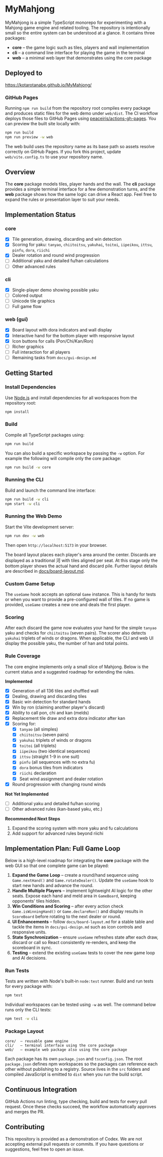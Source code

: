 # MyMahjong

MyMahjong is a simple TypeScript monorepo for experimenting with a Mahjong game engine and related tooling.  The repository is intentionally small so the entire system can be understood at a glance.  It contains three packages:

- **core** – the game logic such as tiles, players and wall implementation
- **cli** – a command line interface for playing the game in the terminal
- **web** – a minimal web layer that demonstrates using the core package

## Deployed to

https://kotarotanabe.github.io/MyMahjong/

### GitHub Pages

Running `npm run build` from the repository root compiles every package and
produces static files for the web demo under `web/dist`. The CI workflow deploys
those files to GitHub Pages using
[peaceiris/actions-gh-pages](https://github.com/peaceiris/actions-gh-pages).
You can preview the built site locally with:

```bash
npm run build
npm run preview -w web
```

The web build uses the repository name as its base path so assets resolve
correctly on GitHub Pages. If you fork this project, update `web/vite.config.ts`
to use your repository name.


## Overview

The **core** package models tiles, player hands and the wall.  The **cli**
package provides a simple terminal interface for a few demonstration turns, and
the **web** package shows how the same logic can drive a React app.  Feel free
to expand the rules or presentation layer to suit your needs.

## Implementation Status

### core

- [x] Tile generation, drawing, discarding and win detection
- [x] Scoring for yaku: `tanyao`, `chiitoitsu`, `yakuhai`, `toitoi`, `iipeikou`, `ittsu`, `pinfu`, `dora`, `riichi`
- [x] Dealer rotation and round wind progression
- [ ] Additional yaku and detailed fu/han calculations
- [ ] Other advanced rules

### cli

- [x] Single-player demo showing possible yaku
- [ ] Colored output
- [ ] Unicode tile graphics
- [ ] Full game flow

### web (gui)

- [x] Board layout with dora indicators and wall display
- [x] Interactive hand for the bottom player with responsive layout
- [x] Icon buttons for calls (Pon/Chi/Kan/Ron)
- [ ] Richer graphics
- [ ] Full interaction for all players
- [ ] Remaining tasks from `docs/gui-design.md`

## Getting Started

### Install Dependencies

Use [Node.js](https://nodejs.org/) and install dependencies for all workspaces from the repository root:

```bash
npm install
```

### Build

Compile all TypeScript packages using:

```bash
npm run build
```

You can also build a specific workspace by passing the `-w` option. For example
the following will compile only the core package:

```bash
npm run build -w core
```
### Running the CLI

Build and launch the command line interface:

```bash
npm run build -w cli
npm start -w cli
```

### Running the Web Demo

Start the Vite development server:

```bash
npm run dev -w web
```

Then open `http://localhost:5173` in your browser.

The board layout places each player's area around the center. Discards are displayed as a traditional 河 with tiles aligned per seat. At this stage only
the bottom player shows the actual hand and discard pile. Further layout details
are described in [docs/board-layout.md](docs/board-layout.md).

### Custom Game Setup

The `useGame` hook accepts an optional `Game` instance. This is handy for tests
or when you want to provide a pre-configured wall of tiles. If no game is
provided, `useGame` creates a new one and deals the first player.

### Scoring

After each discard the game now evaluates your hand for the simple `tanyao` yaku
and checks for `chiitoitsu` (seven pairs). The scorer also detects `yakuhai`
triplets of winds or dragons.
When applicable, the CLI and web UI display the possible yaku, the number of han
and total points.

### Rule Coverage

The core engine implements only a small slice of Mahjong. Below is the current
status and a suggested roadmap for extending the rules.

**Implemented**

- [x] Generation of all 136 tiles and shuffled wall
- [x] Dealing, drawing and discarding tiles
- [x] Basic win detection for standard hands
- [x] Win by ron (claiming another player's discard)
- [x] Ability to call pon, chi and kan (melds)
- [x] Replacement tile draw and extra dora indicator after kan
- [x] Scoring for:
  - [x] `tanyao` (all simples)
  - [x] `chiitoitsu` (seven pairs)
  - [x] `yakuhai` triplets of winds or dragons
  - [x] `toitoi` (all triplets)
  - [x] `iipeikou` (two identical sequences)
  - [x] `ittsu` (straight 1-9 in one suit)
  - [x] `pinfu` (all sequences with no extra fu)
  - [x] `dora` bonus tiles from indicators
  - [x] `riichi` declaration
  - [x] Seat wind assignment and dealer rotation
- [x] Round progression with changing round winds

**Not Yet Implemented**

- [ ] Additional yaku and detailed fu/han scoring
- [ ] Other advanced rules (kan-based yaku, etc.)

**Recommended Next Steps**

1. Expand the scoring system with more yaku and fu calculations
2. Add support for advanced rules beyond riichi

## Implementation Plan: Full Game Loop

Below is a high-level roadmap for integrating the **core** package with the
web GUI so that one complete game can be played:

1. **Expand the Game Loop** – create a round/hand sequence using
   `Game.nextHand()` and `Game.rotateDealer()`.
   Update the `useGame` hook to start new hands and advance the round.
2. **Handle Multiple Players** – implement lightweight AI logic for the other
   seats. Expose each hand and meld area in `GameBoard`, keeping opponents'
   tiles hidden.
3. **Win Conditions and Scoring** – after every action check
   `Game.isWinningHand()` or `Game.declareRon()` and display results in
   `ScoreBoard` before rotating to the next dealer or round.
4. **UI Enhancements** – follow `docs/board-layout.md` for a stable table and
   tackle the items in `docs/gui-design.md` such as icon controls and responsive
   units.
5. **State Synchronization** – ensure `useGame` refreshes state after each draw,
   discard or call so React consistently re-renders, and keep the scoreboard in
   sync.
6. **Testing** – extend the existing `useGame` tests to cover the new game loop
   and AI decisions.


### Run Tests

Tests are written with Node's built‑in `node:test` runner. Build and run tests for every package with:

```bash
npm test
```

Individual workspaces can be tested using `-w` as well. The command below runs only the CLI tests:

```bash
npm test -w cli
```

### Package Layout

```
core/  – reusable game engine
cli/   – terminal interface using the core package
web/   – example web package also using the core package
```

Each package has its own `package.json` and `tsconfig.json`. The root
`package.json` defines npm workspaces so the packages can reference each other
without publishing to a registry. Source lives in the `src` folders and compiled
JavaScript is emitted to `dist` when you run the build script.

## Continuous Integration

GitHub Actions run linting, type checking, build and tests for every pull request.
Once these checks succeed, the workflow automatically approves and merges the PR.

## Contributing

This repository is provided as a demonstration of Codex. We are not accepting
external pull requests or commits. If you have questions or suggestions, feel
free to open an issue.

